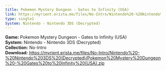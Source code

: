 ```yaml
---
title: Pokemon Mystery Dungeon - Gates to Infinity (USA)
link: https://myrient.erista.me/files/No-Intro/Nintendo%20-%20Nintendo%203DS%20(Decrypted)/Pokemon%20Mystery%20Dungeon%20-%20Gates%20to%20Infinity%20(USA).zip
type: single1
System: Nintendo - Nintendo 3DS (Decrypted)
---
```

<b>Game:</b> Pokemon Mystery Dungeon - Gates to Infinity (USA)<br>
<b>System:</b> Nintendo - Nintendo 3DS (Decrypted)<br>
<b>Collection:</b> No-Intro<br>
<b>Download:</b> https://myrient.erista.me/files/No-Intro/Nintendo%20-%20Nintendo%203DS%20(Decrypted)/Pokemon%20Mystery%20Dungeon%20-%20Gates%20to%20Infinity%20(USA).zip